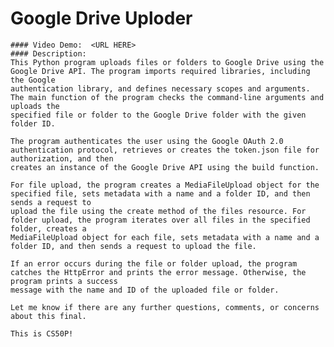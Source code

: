 # Google Drive Uploder
    #### Video Demo:  <URL HERE>
    #### Description:
    This Python program uploads files or folders to Google Drive using the Google Drive API. The program imports required libraries, including the Google
    authentication library, and defines necessary scopes and arguments. The main function of the program checks the command-line arguments and uploads the
    specified file or folder to the Google Drive folder with the given folder ID.

    The program authenticates the user using the Google OAuth 2.0 authentication protocol, retrieves or creates the token.json file for authorization, and then
    creates an instance of the Google Drive API using the build function.

    For file upload, the program creates a MediaFileUpload object for the specified file, sets metadata with a name and a folder ID, and then sends a request to
    upload the file using the create method of the files resource. For folder upload, the program iterates over all files in the specified folder, creates a
    MediaFileUpload object for each file, sets metadata with a name and a folder ID, and then sends a request to upload the file.

    If an error occurs during the file or folder upload, the program catches the HttpError and prints the error message. Otherwise, the program prints a success
    message with the name and ID of the uploaded file or folder.

    Let me know if there are any further questions, comments, or concerns about this final.

    This is CS50P!
